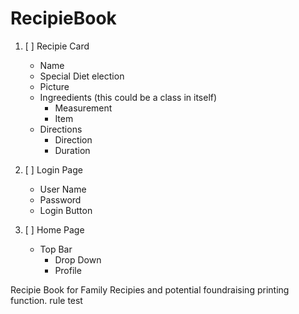 # RecipieBook
1. [ ] Recipie Card
   - Name
   - Special Diet election
   - Picture
   - Ingreedients (this could be a class in itself)
       - Measurement
       - Item
   - Directions
       - Direction
       - Duration
    
2. [ ] Login Page
   - User Name
   - Password
   - Login Button
  
3. [ ] Home Page
   - Top Bar
      - Drop Down
      - Profile
  
Recipie Book for Family Recipies and potential foundraising printing function.
rule test